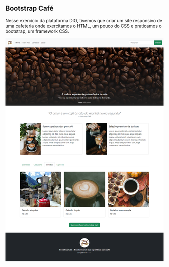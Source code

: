 <h2>Bootstrap Café</h2>
<p>
  Nesse exercício da plataforma DIO, tivemos que criar um site responsivo de uma cafeteria onde exercitamos o HTML, um pouco do CSS e praticamos o bootstrap, um framework CSS.
</p>

<img src="/assets/imagens/print-site.png" alt="uma foto do site que criamos para o exercício Bootstrap café">
